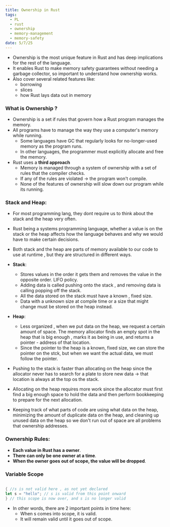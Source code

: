 ```yaml
---
title: Ownership in Rust
tags:
  - PL
  - rust
  - ownership
  - memory-management
  - memory-safety
date: 5/7/25
---
```

- Ownership is the most unique feature in Rust and has deep implications for the rest of the language.
- It enables Rust to make memory safety guarantees without needing a garbage collector, so important to understand how ownership works.
- Also cover several related features like:
	- borrowing 
	- slices 
	- how Rust lays data out in memory

### What is Ownership ?
- Ownership is a set if rules that govern how a Rust program manages the memory.
- All programs have to manage the way they use a computer's memory while running.
	- Some languages have GC that regularly looks for no-longer-used memory as the program runs.
	- In other languages, the programmer must explicitly allocate and free the memory.
- Rust uses a **third approach**
	- Memory is managed through a system of ownership with a set of rules that the compiler checks.
	- If any of the rules are violated -> the program won't compile. 
	- None of the features of ownership will slow down our program while its running.

### Stack and Heap:
- For most programming lang, they dont require us to think about the stack and the heap very often.
- Rust being a systems programming language, whether a value is on the stack or the heap affects how the language behaves and why we would have to make certain decisions.
- Both stack and the heap are parts of memory available to our code to use at runtime , but they are structured in different ways.
- **Stack**:
	- Stores values in the order it gets them and removes the value in the opposite order. LIFO policy.
	- Adding data is called pushing onto the stack , and removing data is calling popping off the stack.
	- All the data stored on the stack must have a known , fixed size. 
	- Data with a unknown size at compile time or a size that might change must be stored on the heap instead.
- **Heap**:
	- Less organized , when we put data on the heap, we request a certain amount of space. The memory allocator finds an empty spot in the heap that is big enough , marks it as being in use, and returns a pointer - address of that location.
	- Since the pointer to the heap is a known, fixed size, we can store the pointer on the stck, but when we want the actual data, we must follow the pointer.

- Pushing to the stack is faster than allocating on the heap since the allocator never has to search for a plate to store new data -> that location is always at the top os the stack.
- Allocating on the heap requires more work since the allocator must first find a big enough space to hold the data and then perform bookkeeping to prepare for the next allocation.

- Keeping track of what parts of code are using what data on the heap, minimizing the amount of duplicate data on the heap, and cleaning up unused data on the heap so we don't run out of space are all problems that ownership addresses.


### Ownership Rules:
- **Each value in Rust has a owner**.
- **There can only be one owner at a time**.
- **When the owner goes out of scope, the value will be dropped**.

### Variable Scope
```rust 

{ //s is not valid here , as not yet declared 
let s = "hello"; // s is valid from this point onward 
} // this scope is now over, and s is no longer valid 
```
- In other words, there are 2 important points in time here:
	- When s comes into scope, it is valid.
	- It will remain valid until it goes out of scope.